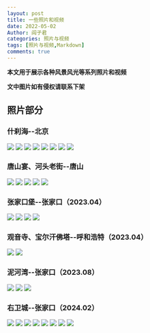 ```yaml
---
layout: post
title: 一些照片和视频
date: 2022-05-02
Author: 阎子君
categories: 照片与视频
tags: [照片与视频,Markdown]
comments: true
---
```


**本文用于展示各种风景风光等系列照片和视频**

**文中图片如有侵权请联系下架**

## 照片部分

### 什刹海--北京

<img src="/images/Pictures/1.jpeg"/>

<img src="/images/Pictures/2.jpeg"/>

<img src="/images/Pictures/3.jpeg"/>

<img src="/images/Pictures/4.jpeg"/>

<img src="/images/Pictures/5.jpeg"/>

<img src="/images/Pictures/6.jpeg"/>

<img src="/images/Pictures/7.jpeg"/>

<img src="/images/Pictures/8.jpeg"/>

### 唐山宴、河头老街--唐山

<img src="/images/Pictures/9.PNG"/>

<img src="/images/Pictures/10.PNG"/>

<img src="/images/Pictures/11.PNG"/>

<img src="/images/Pictures/12.PNG"/>

<img src="/images/Pictures/13.PNG"/>

### 张家口堡--张家口（2023.04）

<img src="/images/PV/zjk1.jpeg"/>

<img src="/images/PV/zjk2.jpeg"/>

<img src="/images/PV/zjk3.jpeg"/>

<img src="/images/PV/zjk4.jpeg"/>

### 观音寺、宝尔汗佛塔--呼和浩特（2023.04）

<img src="/images/PV/gys.jpeg"/>

<img src="/images/PV/behft.jpeg"/>

### 泥河湾--张家口（2023.08）

<img src="/images/PV/nhw1.jpeg"/>

<img src="/images/PV/nhw2.jpeg"/>

<img src="/images/PV/nhw3.jpeg"/>

### 右卫城--张家口（2024.02）

<img src="/images/PV/ywc1.jpeg"/>

<img src="/images/PV/ywc2.jpeg"/>

<img src="/images/PV/ywc3.jpeg"/>

<img src="/images/PV/ywc4.jpeg"/>

<img src="/images/PV/ywc5.jpeg"/>

<img src="/images/PV/ywc6.jpeg"/>

<img src="/images/PV/ywc7.jpeg"/>

<img src="/images/PV/ywc8.jpeg"/>
